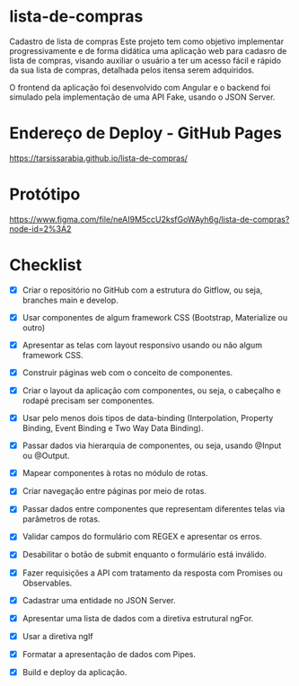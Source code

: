 # lista-de-compras
Cadastro de lista de compras
Este projeto tem como objetivo implementar progressivamente e de forma didática uma aplicação web para cadasro de lista de compras, 
visando auxiliar o usuário a ter um acesso fácil e rápido da sua lista de compras, detalhada pelos itensa serem adquiridos.

O frontend da aplicação foi desenvolvido com Angular e o backend foi simulado pela implementação de uma API Fake, usando o JSON Server.

# Endereço de Deploy - GitHub Pages
https://tarsissarabia.github.io/lista-de-compras/

# Protótipo
https://www.figma.com/file/neAI9M5ccU2ksfGoWAyh6g/lista-de-compras?node-id=2%3A2


# Checklist

- [X] Criar o repositório no GitHub com a estrutura do Gitflow, ou seja, branches main e develop.
- [X] Usar componentes de algum framework CSS (Bootstrap, Materialize ou outro)
- [X] Apresentar as telas com layout responsivo usando ou não algum framework CSS.
- [X] Construir páginas web com o conceito de componentes.
- [X] Criar o layout da aplicação com componentes, ou seja, o cabeçalho e rodapé precisam ser componentes.
- [X] Usar pelo menos dois tipos de data-binding (Interpolation, Property Binding, Event Binding e Two Way Data Binding).
- [X] Passar dados via hierarquia de componentes, ou seja, usando @Input ou @Output.
- [X] Mapear componentes à rotas no módulo de rotas.
- [X] Criar navegação entre páginas por meio de rotas.
- [X] Passar dados entre componentes que representam diferentes telas via parâmetros de rotas.
- [X] Validar campos do formulário com REGEX e apresentar os erros.
- [X] Desabilitar o botão de submit enquanto o formulário está inválido.
- [X] Fazer requisições a API com tratamento da resposta com Promises ou Observables.
- [X] Cadastrar uma entidade no JSON Server.
- [X] Apresentar uma lista de dados com a diretiva estrutural ngFor.
- [X] Usar a diretiva ngIf
- [X] Formatar a apresentação de dados com Pipes.
- [X] Build e deploy da aplicação.

